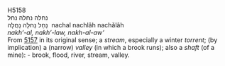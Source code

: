 <body>
  <p>H5158<br>  נחלה    נחלה    נחל  <br> נַחַל  נַחלָה  נַחֲלָה  ‎  nachal  nachlâh  nachălâh  <br><i>nakh‘-al,</i> <i>nakh‘-law,</i> <i>nakh-al-aw‘ </i><br>From <a href="h5157.htm">5157</a> in its original sense; a <i>stream</i>, especially a winter <i>torrent</i>; (by implication) a (narrow) <i>valley</i> (in which a brook runs); also a <i>shaft</i> (of a mine): - brook, flood, river, stream, valley.<br></p>
 </body>